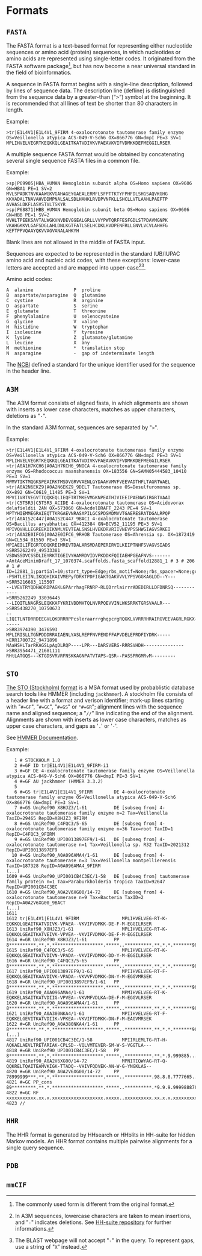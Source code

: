 # Formats

## `FASTA`

The FASTA format is a text-based format for representing either nucleotide sequences or amino acid (protein) sequences, in which nucleotides or amino acids are represented using single-letter codes.
It originated from the FASTA software package[^fasta], but has now become a near universal standard in the field of bioinformatics.

[^fasta]: The commonly used form is different from the original format.

A sequence in FASTA format begins with a single-line description, followed by lines of sequence data.
The description line (defline) is distinguished from the sequence data by a greater-than (“>”) symbol at the beginning.
It is recommended that all lines of text be shorter than 80 characters in length.

Example:

```{plain text}
>tr|E1L4V1|E1L4V1_9FIRM 4-oxalocrotonate tautomerase family enzyme OS=Veillonella atypica ACS-049-V-Sch6 OX=866776 GN=dmpI PE=3 SV=1
MPLIHVELVEGRTKEQKKQLGEAITKATVDIVKVPAEAVKVIFVDMKKDEFMEGGILRSER
```

A multiple sequence FASTA format would be obtained by concatenating several single sequence FASTA files in a common file.

Example:

```{plain text}
>sp|P69905|HBA_HUMAN Hemoglobin subunit alpha OS=Homo sapiens OX=9606 GN=HBA1 PE=1 SV=2
MVLSPADKTNVKAAWGKVGAHAGEYGAEALERMFLSFPTTKTYFPHFDLSHGSAQVKGHG
KKVADALTNAVAHVDDMPNALSALSDLHAHKLRVDPVNFKLLSHCLLVTLAAHLPAEFTP
AVHASLDKFLASVSTVLTSKYR
>sp|P68871|HBB_HUMAN Hemoglobin subunit beta OS=Homo sapiens OX=9606 GN=HBB PE=1 SV=2
MVHLTPEEKSAVTALWGKVNVDEVGGEALGRLLVVYPWTQRFFESFGDLSTPDAVMGNPK
VKAHGKKVLGAFSDGLAHLDNLKGTFATLSELHCDKLHVDPENFRLLGNVLVCVLAHHFG
KEFTPPVQAAYQKVVAGVANALAHKYH
```

Blank lines are not allowed in the middle of FASTA input.

Sequences are expected to be represented in the standard IUB/IUPAC amino acid and nucleic acid codes, with these exceptions: lower-case letters are accepted and are mapped into upper-case[^a3m][^blast].

Amino acid codes:

```{plain text}
A  alanine               P  proline
B  aspartate/asparagine  Q  glutamine
C  cystine               R  arginine
D  aspartate             S  serine
E  glutamate             T  threonine
F  phenylalanine         U  selenocysteine
G  glycine               V  valine
H  histidine             W  tryptophan
I  isoleucine            Y  tyrosine
K  lysine                Z  glutamate/glutamine
L  leucine               X  any
M  methionine            *  translation stop
N  asparagine            -  gap of indeterminate length
```

[^a3m]:
    In A3M sequences, lowercase characters are taken to mean insertions, and "`-`" indicates deletions.
    See [HH-suite repository](https://github.com/soedinglab/hh-suite/blob/4c0cd66434ce0b83ccd247053f57989fdd53d82b/scripts/reformat.pl#L44) for further informations.
[^blast]:
    The BLAST webpage will not accept "`-`" in the query.
    To represent gaps, use a string of "`X`" instead.

The [NCBI](https://blast.ncbi.nlm.nih.gov/doc/blast-topics/#fasta) defined a standard for the unique identifier used for the sequence in the header line.

## `A3M`

The A3M format consists of aligned fasta, in which alignments are shown with inserts as lower case characters, matches as upper characters, deletions as "`-`".

In the standard A3M format, sequences are separated by "`>`".

Example:

```{plain text}
>tr|E1L4V1|E1L4V1_9FIRM 4-oxalocrotonate tautomerase family enzyme OS=Veillonella atypica ACS-049-V-Sch6 OX=866776 GN=dmpI PE=3 SV=1
MPLIHVELVEGRTKEQKKQLGEAITKATVDIVKVPAEAVKVIFVDMKKDEFMEGGILRSER
>tr|A0A1H7KCH6|A0A1H7KCH6_9NOCA 4-oxalocrotonate tautomerase family enzyme OS=Rhodococcus maanshanensis OX=183556 GN=SAMN05444583_10410 PE=3 SV=1
MPMVTIKTMQGKSPEAIRKTMSDVGRVVAENLGYDAAHVMVFVEEVADTHFLTAGRTWAEL
>tr|A0A2N6EKZ9|A0A2N6EKZ9_9DELT Tautomerase OS=Desulfuromonas sp. OX=892 GN=C0619_11485 PE=3 SV=1
MPVIIVRTVEGVTTQQKEQLIEQFTRTMKEVMGKNPEATHIVIEEIPAENWGIRGRTVAAI
>tr|C5T5R3|C5T5R3_ACIDE 4-oxalocrotonate tautomerase OS=Acidovorax delafieldii 2AN OX=573060 GN=AcdelDRAFT_2243 PE=4 SV=1
MPTYHIEMMEGRAIEQTTKRGAEVNRASAPILGCSPDSMDMVVTGAERESRATDGALRPQP
>tr|A0A1S2C447|A0A1S2C447_9BACI 4-oxalocrotonate tautomerase OS=Bacillus aryabhattai OX=412384 GN=BCV52_11195 PE=3 SV=1
MPIVQVHLLEGREEKDIKNMLVEVTEALSNSLHVEKDRVRIIVNEVPSSHWGIAGVSRKEI
>tr|A0A2E0IFC6|A0A2E0IFC6_9RHOB Tautomerase OS=Ahrensia sp. OX=1872419 GN=CL534_01550 PE=3 SV=1
MPIAEILIFEGRTDDQKREIMREVTDALARSMDAEPERIRVILKEIPTNHFSVAGVSIADS
>SRR5262249_49533381
VSDWSSDVCSSDLIEYRKTIGEIVYHAMRDVIDVPKDDKFQIIAEHPGEAFNVS-------
>AntAceMinimDraft_17_1070374.scaffolds.fasta_scaffold12881_1 # 3 # 206 # 1 # ID=12881_1;partial=10;start_type=Edge;rbs_motif=None;rbs_spacer=None;gc_cont=0.564
-PSHTLEIINLIKQQHIKAIVMEPyfDRKTPDFIGAKTGAKVVVLYPSVGGKAGLDD--Y---
>SRR5216683_115507
--LVEVTRYQDHADRDPAGKLGPArrhagFRNRP-RLQDrrlairrrADEDIRLLDFDNRSQ------------
>SRR5262249_33036445
--LIQITLNAGRSLEQKKAFYKRIVDDMHTQLNVRPQEVVINLWKSRRKTGRSVAALR---
>SRR5438270_10750673
--LIQITLNTDRRDEEGVLQKDRRRPPcsleraarrrghqpcrgRQGKLVVRRRHRAIRGVEEVAGRLRGKX------
>SRR3974390_3476593
MPLIRISLLTGNPDDDRRAIAENLYASLREPFNVPENDFFAPVDELEPRDFIYDRK-----
>ERR1700722_9471896
NAaHSHLTarRKAGSLpAgDLRQP----LPR---DARSVERG-RRRSVHDH---------------
>SRR3954471_21681111
RHtLATGQS---KTGDSVRVRFNSKKAGNPATVTAPS-QSR--PASSPRGMRvM---------
```

## `STO`

[The STO (Stockholm) format](https://sonnhammer.sbc.su.se/Stockholm.html) is a MSA format used by probablistic database search tools like HMMER (including `jackhmmer`).
A stockholm file consists of a header line with a format and verison identifier; mark-up lines starting with "`#=GF`", "`#=GC`", "`#=GS`" or `"#=GR`"; alignment lines with the sequence name and aligned sequence; a "`//`" line indicating the end of the alignment.
Alignments are shown with inserts as lower case characters, matches as upper case characters, and gaps as '`.`' or '`-`'.

See [HMMER Documentation](http://hmmer.org/documentation.html).

Example:

```{plain text}
   1 # STOCKHOLM 1.0
   2 #=GF ID tr|E1L4V1|E1L4V1_9FIRM-i1
   3 #=GF DE 4-oxalocrotonate tautomerase family enzyme OS=Veillonella atypica ACS-049-V-Sch6 OX=866776 GN=dmpI PE=3 SV=1
   4 #=GF AU jackhmmer (HMMER 3.3.2)
   5
   6 #=GS tr|E1L4V1|E1L4V1_9FIRM        DE 4-oxalocrotonate tautomerase family enzyme OS=Veillonella atypica ACS-049-V-Sch6 OX=866776 GN=dmpI PE=3 SV=1
   7 #=GS UniRef90_X8HJZ3/1-61          DE [subseq from] 4-oxalocrotonate tautomerase family enzyme n=2 Tax=Veillonella TaxID=29465 RepID=X8HJZ3_9FIRM
   8 #=GS UniRef90_C4FQC3/5-65          DE [subseq from] 4-oxalocrotonate tautomerase family enzyme n=36 Tax=root TaxID=1 RepID=C4FQC3_9FIRM
   9 #=GS UniRef90_UPI0013897EF9/1-61   DE [subseq from] 4-oxalocrotonate tautomerase n=1 Tax=Veillonella sp. R32 TaxID=2021312 RepID=UPI0013897EF9
  10 #=GS UniRef90_A0A096AMA4/1-61      DE [subseq from] 4-oxalocrotonate tautomerase n=3 Tax=Veillonella montpellierensis TaxID=187328 RepID=A0A096AMA4_9FIRM
(...)
1609 #=GS UniRef90_UPI001CB4C3EC/1-58   DE [subseq from] tautomerase family protein n=1 Tax=Paraburkholderia tropica TaxID=92647 RepID=UPI001CB4C3EC
1610 #=GS UniRef90_A0A2V6XG00/14-72     DE [subseq from] 4-oxalocrotonate tautomerase n=9 Tax=Bacteria TaxID=2 RepID=A0A2V6XG00_9BACT
(...)
1611
1612 tr|E1L4V1|E1L4V1_9FIRM                MPLIHVELVEG-RT-K-EQKKQLGEAITKATVDIVK-VPAEA--VKVIFVDMKK-DE-F-M-EGGILRSER
1613 UniRef90_X8HJZ3/1-61                  MPLIHVELVEG-RT-K-EQKKQLGEAITKATVEIVK-VPVEA--VKVIFVDMKK-DE-F-M-EGGILRSER
1614 #=GR UniRef90_X8HJZ3/1-61          PP 8**********.**.*.*******************.*****..**********.**.*.*.*******98
1615 UniRef90_C4FQC3/5-65                  MPLIHVELVEG-RT-K-EQKKQLGEAITKATVDIVN-VPADA--VKVIFVDMKK-DD-Y-M-EGGILRSER
1616 #=GR UniRef90_C4FQC3/5-65          PP 8**********.**.*.*******************.*****..**********.**.*.*.*******98
1617 UniRef90_UPI0013897EF9/1-61           MPIIHVELVEG-RT-F-EQKKQLGEAITKAAVDIVK-VPADA--VKVVFVDMKK-DN-Y-M-EGGVMRSEK
1618 #=GR UniRef90_UPI0013897EF9/1-61   PP 8**********.**.*.*******************.*****..**********.**.*.*.*******96
1619 UniRef90_A0A096AMA4/1-61              MPMIHVELVEG-RT-K-EQKKELASAITKATVDIIG-VPVEA--VKVMFVDLKA-DE-F-M-EGGVLRSER
1620 #=GR UniRef90_A0A096AMA4/1-61      PP 8**********.**.*.*******************.*****..**********.**.*.*.*******98
1621 UniRef90_A0A380NKA4/1-61              MPIIHVELVEG-RT-F-EQKKELGEVITKATVDIIK-VPKEA--VKVIFTDMKK-DN-F-M-EAGVMRSEK
1622 #=GR UniRef90_A0A380NKA4/1-61      PP 8**********.**.*.*******************.*****..**********.**.*.*.*******96
(...)
4817 UniRef90_UPI001CB4C3EC/1-58           MPIIRLEMLTG-RT-H-AQKAELAEVLTRETARIAK-CPLSD--VQLVMTEVER-SM-W-S-VGGTLA---
4818 #=GR UniRef90_UPI001CB4C3EC/1-58   PP 8**********.**.*.*******************.*****..**********.**.*.9.999885...
4819 UniRef90_A0A2V6XG00/14-72             MPNITIQWYAG-RT-Q-QQKRELTQAITEAMVKIGK-TTADQ--VHIVFQDVEK-AN-W-G-YNGKLAS--
4820 #=GR UniRef90_A0A2V6XG00/14-72     PP 78999999***.**.*.*******************.*****..**********.98.8.8.7777665..
4821 #=GC PP_cons                          89*********.**.*.*******************.*****..**********.*9.9.9.999988876
4822 #=GC RF                               xxxxxxxxxxx.xx.x.xxxxxxxxxxxxxxxxxxx.xxxxx..xxxxxxxxxx.xx.x.x.xxxxxxxxx
4823 //
```

## `HHR`

The HHR format is generated by HHsearch or HHblits in HH-suite for hidden Markov models.
An HHR format contains multiple pairwise alignments for a single query sequence.

## `PDB`

## `mmCIF`
